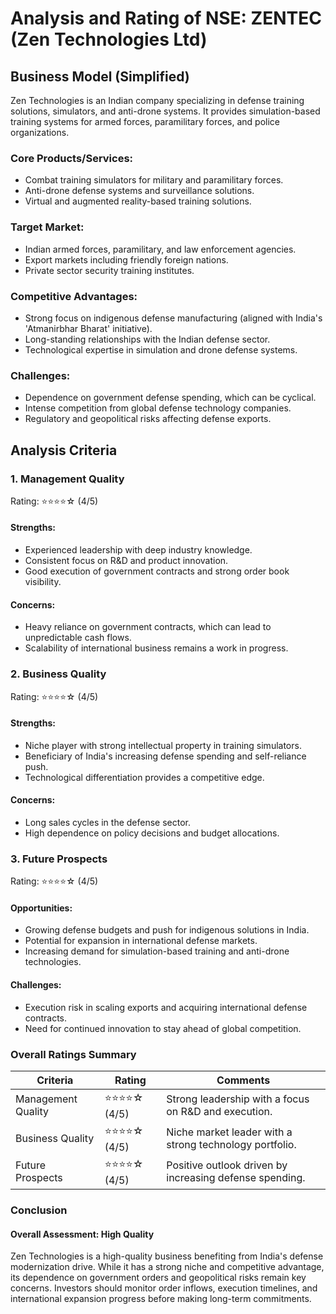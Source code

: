 # Analysis and Rating of NSE: ZENTEC (Zen Technologies Ltd)

## Business Model (Simplified)
Zen Technologies is an Indian company specializing in defense training solutions, simulators, and anti-drone systems. It provides simulation-based training systems for armed forces, paramilitary forces, and police organizations.

### Core Products/Services:
- Combat training simulators for military and paramilitary forces.
- Anti-drone defense systems and surveillance solutions.
- Virtual and augmented reality-based training solutions.

### Target Market:
- Indian armed forces, paramilitary, and law enforcement agencies.
- Export markets including friendly foreign nations.
- Private sector security training institutes.

### Competitive Advantages:
- Strong focus on indigenous defense manufacturing (aligned with India's 'Atmanirbhar Bharat' initiative).
- Long-standing relationships with the Indian defense sector.
- Technological expertise in simulation and drone defense systems.

### Challenges:
- Dependence on government defense spending, which can be cyclical.
- Intense competition from global defense technology companies.
- Regulatory and geopolitical risks affecting defense exports.

## Analysis Criteria
### 1. Management Quality
Rating: ⭐⭐⭐⭐☆ (4/5)
#### Strengths:
- Experienced leadership with deep industry knowledge.
- Consistent focus on R&D and product innovation.
- Good execution of government contracts and strong order book visibility.

#### Concerns:
- Heavy reliance on government contracts, which can lead to unpredictable cash flows.
- Scalability of international business remains a work in progress.

### 2. Business Quality
Rating: ⭐⭐⭐⭐☆ (4/5)
#### Strengths:
- Niche player with strong intellectual property in training simulators.
- Beneficiary of India's increasing defense spending and self-reliance push.
- Technological differentiation provides a competitive edge.

#### Concerns:
- Long sales cycles in the defense sector.
- High dependence on policy decisions and budget allocations.

### 3. Future Prospects
Rating: ⭐⭐⭐⭐☆ (4/5)
#### Opportunities:
- Growing defense budgets and push for indigenous solutions in India.
- Potential for expansion in international defense markets.
- Increasing demand for simulation-based training and anti-drone technologies.

#### Challenges:
- Execution risk in scaling exports and acquiring international defense contracts.
- Need for continued innovation to stay ahead of global competition.

### Overall Ratings Summary
| Criteria            | Rating             | Comments                                                                 |
|---------------------|--------------------|--------------------------------------------------------------------------|
Management Quality | ⭐⭐⭐⭐☆ (4/5) | Strong leadership with a focus on R&D and execution.
Business Quality | ⭐⭐⭐⭐☆ (4/5) | Niche market leader with a strong technology portfolio.
Future Prospects | ⭐⭐⭐⭐☆ (4/5) | Positive outlook driven by increasing defense spending.

### Conclusion
#### Overall Assessment: High Quality
Zen Technologies is a high-quality business benefiting from India's defense modernization drive. While it has a strong niche and competitive advantage, its dependence on government orders and geopolitical risks remain key concerns. Investors should monitor order inflows, execution timelines, and international expansion progress before making long-term commitments.
